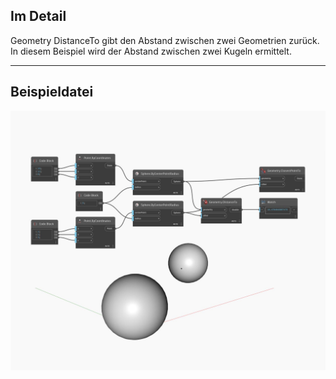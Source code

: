 ## Im Detail
Geometry DistanceTo gibt den Abstand zwischen zwei Geometrien zurück. In diesem Beispiel wird der Abstand zwischen zwei Kugeln ermittelt.
___
## Beispieldatei

![DistanceTo](./Autodesk.DesignScript.Geometry.Geometry.DistanceTo_img.jpg)

